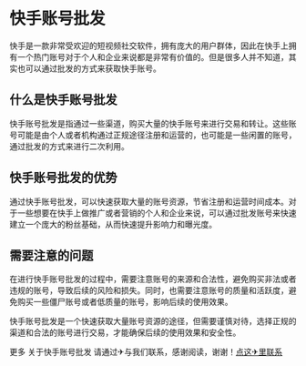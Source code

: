 # 快手账号批发

快手是一款非常受欢迎的短视频社交软件，拥有庞大的用户群体，因此在快手上拥有一个热门账号对于个人和企业来说都是非常有价值的。但是很多人并不知道，其实也可以通过批发的方式来获取快手账号。

## 什么是快手账号批发

快手账号批发是指通过一些渠道，购买大量的快手账号来进行交易和转让。这些账号可能是由个人或者机构通过正规途径注册和运营的，也可能是一些闲置的账号，通过批发的方式来进行二次利用。

## 快手账号批发的优势

通过快手账号批发，可以快速获取大量的账号资源，节省注册和运营时间成本。对于一些想要在快手上做推广或者营销的个人和企业来说，可以通过批发账号来快速建立一个庞大的粉丝基础，从而快速提升影响力和曝光度。

## 需要注意的问题

在进行快手账号批发的过程中，需要注意账号的来源和合法性，避免购买非法或者违规的账号，导致后续的风险和损失。同时，也需要注意账号的质量和活跃度，避免购买一些僵尸账号或者低质量的账号，影响后续的使用效果。

快手账号批发是一个快速获取大量账号资源的途径，但需要谨慎对待，选择正规的渠道和合法的账号进行交易，才能确保后续的使用效果和安全性。

更多 关于快手账号批发 请通过✈与我们联系，感谢阅读，谢谢！[点这✈里联系](https://abc.k02.cc)